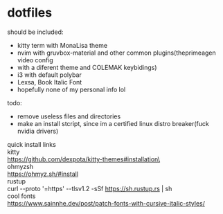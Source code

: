 # dotfiles
should be included: 
- kitty term with MonaLisa theme 
- nvim with gruvbox-material and other common plugins(theprimeagen video config 
- with a diferent theme and COLEMAK keybidings) 
- i3 with default polybar 
- Lexsa, Book Italic Font 
- hopefully none of my personal info lol 

todo: 
- remove useless files and directories
- make an install stcript, since im a certified linux distro breaker(fuck nvidia drivers)

quick install links \
kitty \
https://github.com/dexpota/kitty-themes#installation\ \
ohmyzsh\
https://ohmyz.sh/#install \
rustup \
curl --proto '=https' --tlsv1.2 -sSf https://sh.rustup.rs | sh \
cool fonts \
https://www.sainnhe.dev/post/patch-fonts-with-cursive-italic-styles/
